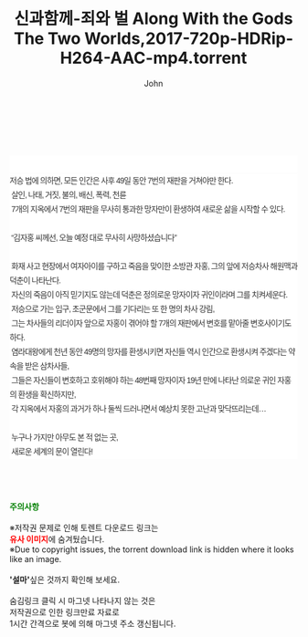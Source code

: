﻿---
layout: post
title:  "신과함께-죄와 벌 Along With the Gods The Two Worlds,2017-720p-HDRip-H264-AAC-mp4.torrent"
author: John
categories: [ 영화 ]
tags: [  ]
image:  
description: "신과함께-죄와 벌 Along With the Gods The Two Worlds,2017-720p-HDRip-H264-AAC-mp4 torrent 정보 공유"
toc: true
toc_sticky: true
---

<br>
<div class="view-img">
<a class="view_image" href="https://www.torrentmobile61.com/bbs/view_image.php?fn=%2Fdata%2Ffile%2Fmovie%2F3735182707_gvzQOGxS_b5a13699601bc5ede524ddfafdd46ca0825f8135.jpg" target="_blank"><img alt="" class="img-tag" content="https://www.torrentmobile61.com/data/file/movie/3735182707_gvzQOGxS_b5a13699601bc5ede524ddfafdd46ca0825f8135.jpg" itemprop="image" src="https://www.torrentmobile61.com/data/file/movie/3735182707_gvzQOGxS_b5a13699601bc5ede524ddfafdd46ca0825f8135.jpg"/></a><a class="view_image" href="https://www.torrentmobile61.com/bbs/view_image.php?fn=%2Fdata%2Ffile%2Fmovie%2F3735182707_q8YzJrD3_d0afec8d2dd5c5d78b386260b584b0e1c3ca8a11.jpg" target="_blank"><img alt="" class="img-tag" content="https://www.torrentmobile61.com/data/file/movie/3735182707_q8YzJrD3_d0afec8d2dd5c5d78b386260b584b0e1c3ca8a11.jpg" itemprop="image" src="https://www.torrentmobile61.com/data/file/movie/3735182707_q8YzJrD3_d0afec8d2dd5c5d78b386260b584b0e1c3ca8a11.jpg"/></a></div><div class="view-content" itemprop="description">
<p><br/></p><div class="title_area" style="margin:0px 0px 9px;padding:0px;list-style:none;font-size:12px;font-family:'나눔고딕', NanumGothic, '돋움', Dotum, Helvetica, 'AppleSDGothicNeo-Medium', AppleGothic, sans-serif;height:30px;float:none;background-color:rgb(255,255,255);"><h4 class="h_story" style="margin:5px 10px 0px 0px;padding:0px;list-style:none;font-size:12px;font-family:'돋움', sans-serif;height:18px;width:49px;background:url(&quot;https://ssl.pstatic.net/static/movie/2020/10/h_tx_sp5.png&quot;) no-repeat 0px -17px;float:left;"><strong class="blind" style="margin:0px;padding:0px;list-style:none;font-size:0px;font-family:inherit;color:inherit;width:1px;height:1px;line-height:0;">줄거리</strong></h4></div><p class="con_tx" style="margin-top:-7px;margin-bottom:-6px;list-style:none;font-size:14px;font-family:'나눔고딕', NanumGothic, '돋움', Dotum, Helvetica, 'AppleSDGothicNeo-Medium', AppleGothic, sans-serif;color:rgb(51,51,51);background-image:url(&quot;https://ssl.pstatic.net/static/movie/2014/01/blank.gif&quot;);letter-spacing:-1px;line-height:25px;background-color:rgb(255,255,255);">저승 법에 의하면, 모든 인간은 사후 49일 동안 7번의 재판을 거쳐야만 한다.<br style="list-style:none;font-size:12px;font-family:'돋움', sans-serif;color:rgb(0,0,0);"/> 살인, 나태, 거짓, 불의, 배신, 폭력, 천륜<br style="list-style:none;font-size:12px;font-family:'돋움', sans-serif;color:rgb(0,0,0);"/> 7개의 지옥에서 7번의 재판을 무사히 통과한 망자만이 환생하여 새로운 삶을 시작할 수 있다.<br style="list-style:none;font-size:12px;font-family:'돋움', sans-serif;color:rgb(0,0,0);"/> <br style="list-style:none;font-size:12px;font-family:'돋움', sans-serif;color:rgb(0,0,0);"/> “김자홍 씨께선, 오늘 예정 대로 무사히 사망하셨습니다”<br style="list-style:none;font-size:12px;font-family:'돋움', sans-serif;color:rgb(0,0,0);"/> <br style="list-style:none;font-size:12px;font-family:'돋움', sans-serif;color:rgb(0,0,0);"/> 화재 사고 현장에서 여자아이를 구하고 죽음을 맞이한 소방관 자홍, 그의 앞에 저승차사 해원맥과 덕춘이 나타난다.<br style="list-style:none;font-size:12px;font-family:'돋움', sans-serif;color:rgb(0,0,0);"/> 자신의 죽음이 아직 믿기지도 않는데 덕춘은 정의로운 망자이자 귀인이라며 그를 치켜세운다.<br style="list-style:none;font-size:12px;font-family:'돋움', sans-serif;color:rgb(0,0,0);"/> 저승으로 가는 입구, 초군문에서 그를 기다리는 또 한 명의 차사 강림,<br style="list-style:none;font-size:12px;font-family:'돋움', sans-serif;color:rgb(0,0,0);"/> 그는 차사들의 리더이자 앞으로 자홍이 겪어야 할 7개의 재판에서 변호를 맡아줄 변호사이기도 하다.<br style="list-style:none;font-size:12px;font-family:'돋움', sans-serif;color:rgb(0,0,0);"/> 염라대왕에게 천년 동안 49명의 망자를 환생시키면 자신들 역시 인간으로 환생시켜 주겠다는 약속을 받은 삼차사들,<br style="list-style:none;font-size:12px;font-family:'돋움', sans-serif;color:rgb(0,0,0);"/> 그들은 자신들이 변호하고 호위해야 하는 48번째 망자이자 19년 만에 나타난 의로운 귀인 자홍의 환생을 확신하지만,<br style="list-style:none;font-size:12px;font-family:'돋움', sans-serif;color:rgb(0,0,0);"/> 각 지옥에서 자홍의 과거가 하나 둘씩 드러나면서 예상치 못한 고난과 맞닥뜨리는데…<br style="list-style:none;font-size:12px;font-family:'돋움', sans-serif;color:rgb(0,0,0);"/> <br style="list-style:none;font-size:12px;font-family:'돋움', sans-serif;color:rgb(0,0,0);"/> 누구나 가지만 아무도 본 적 없는 곳,<br style="list-style:none;font-size:12px;font-family:'돋움', sans-serif;color:rgb(0,0,0);"/> 새로운 세계의 문이 열린다!</p> </div>
    
<br><br><br>
<p data-ke-size="size16"><b><span style="color: green;">주의사항</span></b><br /><br />※저작권 문제로 인해 토렌트 다운로드 링크는<br /><b><span style="color: red;">유사 이미지</span></b>에 숨겨뒀습니다.<br />※Due to copyright issues, the torrent download link is hidden where it looks like an image.<br /><br /><b>'설마'</b>싶은 것까지 확인해 보세요.<br /><br />숨김링크 클릭 시 마그넷 나타나지 않는 것은<br />저작권으로 인한 링크만료 자료로<br />1시간 간격으로 봇에 의해 마그넷 주소 갱신됩니다.</p>

